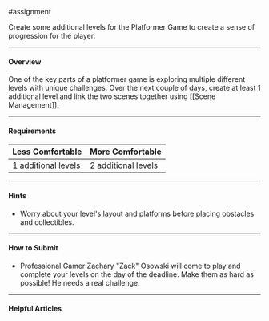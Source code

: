 #assignment

Create some additional levels for the Platformer Game to create a sense of progression for the player.

---
#### Overview

One of the key parts of a platformer game is exploring multiple different levels with unique challenges. Over the next couple of days, create at least 1 additional level and link the two scenes together using [[Scene Management]].

---
#### Requirements

| **Less Comfortable** | **More Comfortable** |
| -------------------- | -------------------- |
| 1 additional levels  | 2 additional levels  |

---
#### Hints

- Worry about your level's layout and platforms before placing obstacles and collectibles.

---
#### How to Submit

- Professional Gamer Zachary "Zack" Osowski will come to play and complete your levels on the day of the deadline. Make them as hard as possible! He needs a real challenge.

---
#### Helpful Articles
